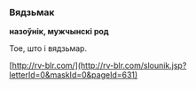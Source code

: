 ### Вядзьмак
**назоўнік, мужчынскі род**

Тое, што і вядзьмар.

<a rel="author">[http://rv-blr.com/](http://rv-blr.com/slounik.jsp?letterId=0&maskId=0&pageId=631)</a>

